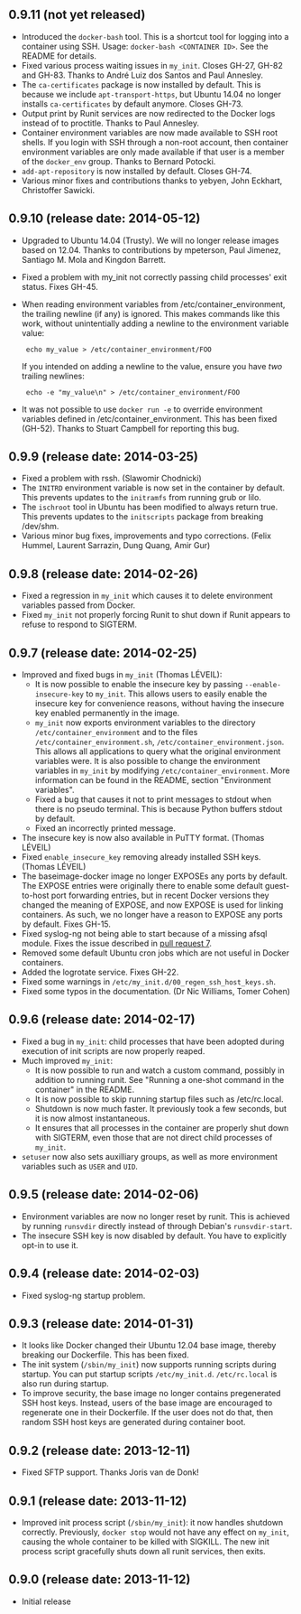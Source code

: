 ## 0.9.11 (not yet released)

 * Introduced the `docker-bash` tool. This is a shortcut tool for logging into a container using SSH. Usage: `docker-bash <CONTAINER ID>`. See the README for details.
 * Fixed various process waiting issues in `my_init`. Closes GH-27, GH-82 and GH-83. Thanks to André Luiz dos Santos and Paul Annesley.
 * The `ca-certificates` package is now installed by default. This is because we include `apt-transport-https`, but Ubuntu 14.04 no longer installs `ca-certificates` by default anymore. Closes GH-73.
 * Output print by Runit services are now redirected to the Docker logs instead of to proctitle. Thanks to Paul Annesley.
 * Container environment variables are now made available to SSH root shells. If you login with SSH through a non-root account, then container environment variables are only made available if that user is a member of the `docker_env` group. Thanks to Bernard Potocki.
 * `add-apt-repository` is now installed by default. Closes GH-74.
 * Various minor fixes and contributions thanks to yebyen, John Eckhart, Christoffer Sawicki.

## 0.9.10 (release date: 2014-05-12)

 * Upgraded to Ubuntu 14.04 (Trusty). We will no longer release images based on 12.04.
   Thanks to contributions by mpeterson, Paul Jimenez, Santiago M. Mola and Kingdon Barrett.
 * Fixed a problem with my_init not correctly passing child processes' exit status. Fixes GH-45.
 * When reading environment variables from /etc/container_environment, the trailing newline (if any) is ignored. This makes commands like this work, without unintentially adding a newline to the environment variable value:

        echo my_value > /etc/container_environment/FOO

   If you intended on adding a newline to the value, ensure you have *two* trailing newlines:

        echo -e "my_value\n" > /etc/container_environment/FOO
 * It was not possible to use `docker run -e` to override environment variables defined in /etc/container_environment. This has been fixed (GH-52). Thanks to Stuart Campbell for reporting this bug.

## 0.9.9 (release date: 2014-03-25)

 * Fixed a problem with rssh. (Slawomir Chodnicki)
 * The `INITRD` environment variable is now set in the container by default. This prevents updates to the `initramfs` from running grub or lilo.
 * The `ischroot` tool in Ubuntu has been modified to always return true. This prevents updates to the `initscripts` package from breaking /dev/shm.
 * Various minor bug fixes, improvements and typo corrections. (Felix Hummel, Laurent Sarrazin, Dung Quang, Amir Gur)

## 0.9.8 (release date: 2014-02-26)

 * Fixed a regression in `my_init` which causes it to delete environment variables passed from Docker.
 * Fixed `my_init` not properly forcing Runit to shut down if Runit appears to refuse to respond to SIGTERM.

## 0.9.7 (release date: 2014-02-25)

 * Improved and fixed bugs in `my_init` (Thomas LÉVEIL):
   * It is now possible to enable the insecure key by passing `--enable-insecure-key` to `my_init`. This allows users to easily enable the insecure key for convenience reasons, without having the insecure key enabled permanently in the image.
   * `my_init` now exports environment variables to the directory `/etc/container_environment` and to the files `/etc/container_environment.sh`, `/etc/container_environment.json`. This allows all applications to query what the original environment variables were. It is also possible to change the environment variables in `my_init` by modifying `/etc/container_environment`. More information can be found in the README, section "Environment variables".
   * Fixed a bug that causes it not to print messages to stdout when there is no pseudo terminal. This is because Python buffers stdout by default.
   * Fixed an incorrectly printed message.
 * The insecure key is now also available in PuTTY format. (Thomas LÉVEIL)
 * Fixed `enable_insecure_key` removing already installed SSH keys. (Thomas LÉVEIL)
 * The baseimage-docker image no longer EXPOSEs any ports by default. The EXPOSE entries were originally there to enable some default guest-to-host port forwarding entries, but in recent Docker versions they changed the meaning of EXPOSE, and now EXPOSE is used for linking containers. As such, we no longer have a reason to EXPOSE any ports by default. Fixes GH-15.
 * Fixed syslog-ng not being able to start because of a missing afsql module. Fixes the issue described in [pull request 7](https://github.com/phusion/baseimage-docker/pull/7).
 * Removed some default Ubuntu cron jobs which are not useful in Docker containers.
 * Added the logrotate service. Fixes GH-22.
 * Fixed some warnings in `/etc/my_init.d/00_regen_ssh_host_keys.sh`.
 * Fixed some typos in the documentation. (Dr Nic Williams, Tomer Cohen)

## 0.9.6 (release date: 2014-02-17)

 * Fixed a bug in `my_init`: child processes that have been adopted during execution of init scripts are now properly reaped.
 * Much improved `my_init`:
   * It is now possible to run and watch a custom command, possibly in addition to running runit. See "Running a one-shot command in the container" in the README.
   * It is now possible to skip running startup files such as /etc/rc.local.
   * Shutdown is now much faster. It previously took a few seconds, but it is now almost instantaneous.
   * It ensures that all processes in the container are properly shut down with SIGTERM, even those that are not direct child processes of `my_init`.
 * `setuser` now also sets auxilliary groups, as well as more environment variables such as `USER` and `UID`.

## 0.9.5 (release date: 2014-02-06)

 * Environment variables are now no longer reset by runit. This is achieved by running `runsvdir` directly instead of through Debian's `runsvdir-start`.
 * The insecure SSH key is now disabled by default. You have to explicitly opt-in to use it.

## 0.9.4 (release date: 2014-02-03)

 * Fixed syslog-ng startup problem.

## 0.9.3 (release date: 2014-01-31)

 * It looks like Docker changed their Ubuntu 12.04 base image, thereby breaking our Dockerfile. This has been fixed.
 * The init system (`/sbin/my_init`) now supports running scripts during startup. You can put startup scripts `/etc/my_init.d`. `/etc/rc.local` is also run during startup.
 * To improve security, the base image no longer contains pregenerated SSH host keys. Instead, users of the base image are encouraged to regenerate one in their Dockerfile. If the user does not do that, then random SSH host keys are generated during container boot.

## 0.9.2 (release date: 2013-12-11)

 * Fixed SFTP support. Thanks Joris van de Donk!

## 0.9.1 (release date: 2013-11-12)

 * Improved init process script (`/sbin/my_init`): it now handles shutdown correctly. Previously, `docker stop` would not have any effect on `my_init`, causing the whole container to be killed with SIGKILL. The new init process script gracefully shuts down all runit services, then exits.

## 0.9.0 (release date: 2013-11-12)

 * Initial release
